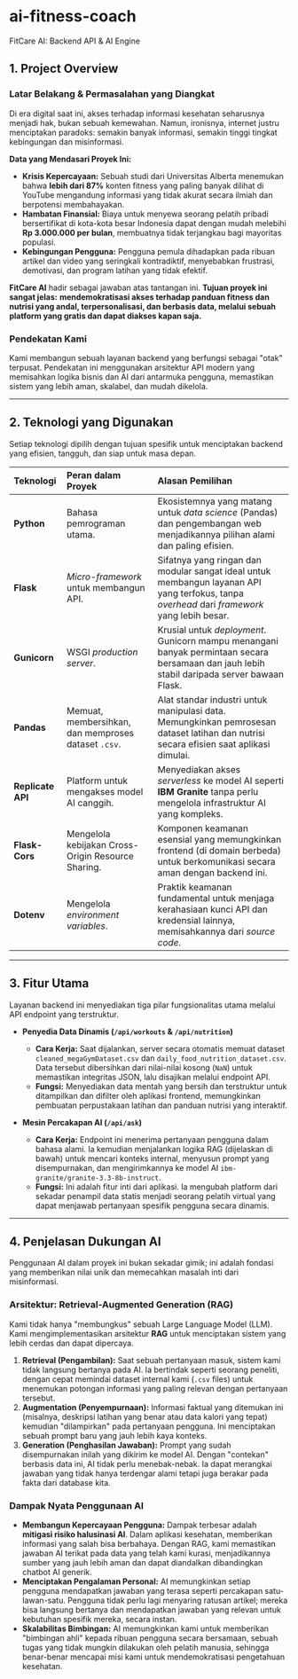 # ai-fitness-coach
FitCare AI: Backend API & AI Engine

## 1. Project Overview

### Latar Belakang & Permasalahan yang Diangkat

Di era digital saat ini, akses terhadap informasi kesehatan seharusnya menjadi hak, bukan sebuah kemewahan. Namun, ironisnya, internet justru menciptakan paradoks: semakin banyak informasi, semakin tinggi tingkat kebingungan dan misinformasi.

**Data yang Mendasari Proyek Ini:**
* **Krisis Kepercayaan:** Sebuah studi dari Universitas Alberta menemukan bahwa **lebih dari 87%** konten fitness yang paling banyak dilihat di YouTube mengandung informasi yang tidak akurat secara ilmiah dan berpotensi membahayakan.
* **Hambatan Finansial:** Biaya untuk menyewa seorang pelatih pribadi bersertifikat di kota-kota besar Indonesia dapat dengan mudah melebihi **Rp 3.000.000 per bulan**, membuatnya tidak terjangkau bagi mayoritas populasi.
* **Kebingungan Pengguna:** Pengguna pemula dihadapkan pada ribuan artikel dan video yang seringkali kontradiktif, menyebabkan frustrasi, demotivasi, dan program latihan yang tidak efektif.

**FitCare AI** hadir sebagai jawaban atas tantangan ini. **Tujuan proyek ini sangat jelas:** **mendemokratisasi akses terhadap panduan fitness dan nutrisi yang andal, terpersonalisasi, dan berbasis data, melalui sebuah platform yang gratis dan dapat diakses kapan saja.**

### Pendekatan Kami

Kami membangun sebuah layanan backend yang berfungsi sebagai "otak" terpusat. Pendekatan ini menggunakan arsitektur API modern yang memisahkan logika bisnis dan AI dari antarmuka pengguna, memastikan sistem yang lebih aman, skalabel, dan mudah dikelola.

---

## 2. Teknologi yang Digunakan

Setiap teknologi dipilih dengan tujuan spesifik untuk menciptakan backend yang efisien, tangguh, dan siap untuk masa depan.

| Teknologi         | Peran dalam Proyek                                                                                                                          | Alasan Pemilihan                                                                                                                              |
| :---------------- | :------------------------------------------------------------------------------------------------------------------------------------------ | :-------------------------------------------------------------------------------------------------------------------------------------------- |
| **Python** | Bahasa pemrograman utama.                                                                                                                   | Ekosistemnya yang matang untuk *data science* (Pandas) dan pengembangan web menjadikannya pilihan alami dan paling efisien.                |
| **Flask** | *Micro-framework* untuk membangun API.                                                                                                      | Sifatnya yang ringan dan modular sangat ideal untuk membangun layanan API yang terfokus, tanpa *overhead* dari *framework* yang lebih besar. |
| **Gunicorn** | WSGI *production server*.                                                                                                                   | Krusial untuk *deployment*. Gunicorn mampu menangani banyak permintaan secara bersamaan dan jauh lebih stabil daripada server bawaan Flask.   |
| **Pandas** | Memuat, membersihkan, dan memproses dataset `.csv`.                                                                                         | Alat standar industri untuk manipulasi data. Memungkinkan pemrosesan dataset latihan dan nutrisi secara efisien saat aplikasi dimulai.         |
| **Replicate API** | Platform untuk mengakses model AI canggih.                                                                                                  | Menyediakan akses *serverless* ke model AI seperti **IBM Granite** tanpa perlu mengelola infrastruktur AI yang kompleks.                      |
| **Flask-Cors** | Mengelola kebijakan Cross-Origin Resource Sharing.                                                                                          | Komponen keamanan esensial yang memungkinkan frontend (di domain berbeda) untuk berkomunikasi secara aman dengan backend ini.                 |
| **Dotenv** | Mengelola *environment variables*.                                                                                                          | Praktik keamanan fundamental untuk menjaga kerahasiaan kunci API dan kredensial lainnya, memisahkannya dari *source code*.                 |

---

## 3. Fitur Utama

Layanan backend ini menyediakan tiga pilar fungsionalitas utama melalui API endpoint yang terstruktur.

* **Penyedia Data Dinamis (`/api/workouts` & `/api/nutrition`)**
    * **Cara Kerja:** Saat dijalankan, server secara otomatis memuat dataset `cleaned_megaGymDataset.csv` dan `daily_food_nutrition_dataset.csv`. Data tersebut dibersihkan dari nilai-nilai kosong (`NaN`) untuk memastikan integritas JSON, lalu disajikan melalui endpoint API.
    * **Fungsi:** Menyediakan data mentah yang bersih dan terstruktur untuk ditampilkan dan difilter oleh aplikasi frontend, memungkinkan pembuatan perpustakaan latihan dan panduan nutrisi yang interaktif.

* **Mesin Percakapan AI (`/api/ask`)**
    * **Cara Kerja:** Endpoint ini menerima pertanyaan pengguna dalam bahasa alami. Ia kemudian menjalankan logika RAG (dijelaskan di bawah) untuk mencari konteks internal, menyusun prompt yang disempurnakan, dan mengirimkannya ke model AI `ibm-granite/granite-3.3-8b-instruct`.
    * **Fungsi:** Ini adalah fitur inti dari aplikasi. Ia mengubah platform dari sekadar penampil data statis menjadi seorang pelatih virtual yang dapat menjawab pertanyaan spesifik pengguna secara dinamis.

---

## 4. Penjelasan Dukungan AI

Penggunaan AI dalam proyek ini bukan sekadar gimik; ini adalah fondasi yang memberikan nilai unik dan memecahkan masalah inti dari misinformasi.

### Arsitektur: Retrieval-Augmented Generation (RAG)

Kami tidak hanya "membungkus" sebuah Large Language Model (LLM). Kami mengimplementasikan arsitektur **RAG** untuk menciptakan sistem yang lebih cerdas dan dapat dipercaya.

1.  **Retrieval (Pengambilan):** Saat sebuah pertanyaan masuk, sistem kami tidak langsung bertanya pada AI. Ia bertindak seperti seorang peneliti, dengan cepat memindai dataset internal kami (`.csv` files) untuk menemukan potongan informasi yang paling relevan dengan pertanyaan tersebut.
2.  **Augmentation (Penyempurnaan):** Informasi faktual yang ditemukan ini (misalnya, deskripsi latihan yang benar atau data kalori yang tepat) kemudian "dilampirkan" pada pertanyaan pengguna. Ini menciptakan sebuah prompt baru yang jauh lebih kaya konteks.
3.  **Generation (Penghasilan Jawaban):** Prompt yang sudah disempurnakan inilah yang dikirim ke model AI. Dengan "contekan" berbasis data ini, AI tidak perlu menebak-nebak. Ia dapat merangkai jawaban yang tidak hanya terdengar alami tetapi juga berakar pada fakta dari database kita.

### Dampak Nyata Penggunaan AI
* **Membangun Kepercayaan Pengguna:** Dampak terbesar adalah **mitigasi risiko halusinasi AI**. Dalam aplikasi kesehatan, memberikan informasi yang salah bisa berbahaya. Dengan RAG, kami memastikan jawaban AI terikat pada data yang telah kami kurasi, menjadikannya sumber yang jauh lebih aman dan dapat diandalkan dibandingkan chatbot AI generik.
* **Menciptakan Pengalaman Personal:** AI memungkinkan setiap pengguna mendapatkan jawaban yang terasa seperti percakapan satu-lawan-satu. Pengguna tidak perlu lagi menyaring ratusan artikel; mereka bisa langsung bertanya dan mendapatkan jawaban yang relevan untuk kebutuhan spesifik mereka, secara instan.
* **Skalabilitas Bimbingan:** AI memungkinkan kami untuk memberikan "bimbingan ahli" kepada ribuan pengguna secara bersamaan, sebuah tugas yang tidak mungkin dilakukan oleh pelatih manusia, sehingga benar-benar mencapai misi kami untuk mendemokratisasi pengetahuan kesehatan.
